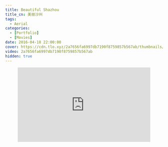 ```yaml
---
title: Beautiful Shazhou
title_cn: 美丽沙州
tags:
  - Aerial
categories:
  - [Portfolio]
  - [Movies]
date: 2016-04-18 22:00:00
cover: https://cdn.tlo.xyz/2a7656fa6997db7190f8759857b567ab/thumbnails/thumbnail.jpg?time=2m56s
video: 2a7656fa6997db7190f8759857b567ab
hidden: true
---
```


<figure class="my-video">
  <div style="position: relative; padding-top: 56.25%;"><iframe src="https://cdn.tlo.xyz/2a7656fa6997db7190f8759857b567ab/iframe?poster=https%3A%2F%2Fcdn.tlo.xyz%2F2a7656fa6997db7190f8759857b567ab%2Fthumbnails%2Fthumbnail.jpg%3Ftime%3D2m56s%26height%3D600" style="border: none; position: absolute; top: 0; left: 0; height: 100%; width: 100%;" allow="accelerometer; gyroscope; autoplay; encrypted-media; picture-in-picture;" allowfullscreen="true"></iframe></div>
</figure>
